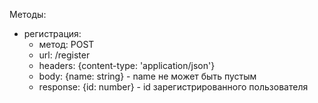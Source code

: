 Методы:

- регистрация:
  - метод: POST
  - url: /register
  - headers: {content-type: 'application/json'}
  - body: {name: string} - name не может быть пустым
  - response: {id: number} - id зарегистрированного пользователя
